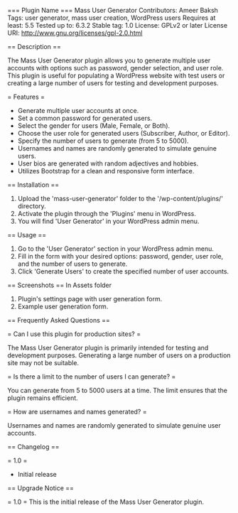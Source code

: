 === Plugin Name ===
Mass User Generator
Contributors: Ameer Baksh
Tags: user generator, mass user creation, WordPress users
Requires at least: 5.5
Tested up to: 6.3.2
Stable tag: 1.0
License: GPLv2 or later
License URI: http://www.gnu.org/licenses/gpl-2.0.html

== Description ==

The Mass User Generator plugin allows you to generate multiple user accounts with options such as password, gender selection, and user role. This plugin is useful for populating a WordPress website with test users or creating a large number of users for testing and development purposes.

= Features =

- Generate multiple user accounts at once.
- Set a common password for generated users.
- Select the gender for users (Male, Female, or Both).
- Choose the user role for generated users (Subscriber, Author, or Editor).
- Specify the number of users to generate (from 5 to 5000).
- Usernames and names are randomly generated to simulate genuine users.
- User bios are generated with random adjectives and hobbies.
- Utilizes Bootstrap for a clean and responsive form interface.

== Installation ==

1. Upload the 'mass-user-generator' folder to the '/wp-content/plugins/' directory.
2. Activate the plugin through the 'Plugins' menu in WordPress.
3. You will find 'User Generator' in your WordPress admin menu.

== Usage ==

1. Go to the 'User Generator' section in your WordPress admin menu.
2. Fill in the form with your desired options: password, gender, user role, and the number of users to generate.
3. Click 'Generate Users' to create the specified number of user accounts.

== Screenshots ==
In Assets folder

1. Plugin's settings page with user generation form.
2. Example user generation form.

== Frequently Asked Questions ==

= Can I use this plugin for production sites? =

The Mass User Generator plugin is primarily intended for testing and development purposes. Generating a large number of users on a production site may not be suitable.

= Is there a limit to the number of users I can generate? =

You can generate from 5 to 5000 users at a time. The limit ensures that the plugin remains efficient.

= How are usernames and names generated? =

Usernames and names are randomly generated to simulate genuine user accounts.

== Changelog ==

= 1.0 =
* Initial release

== Upgrade Notice ==

= 1.0 =
This is the initial release of the Mass User Generator plugin.
